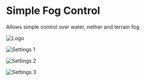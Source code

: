 # Simple Fog Control

Allows simple control over water, nether and terrain fog

![Logo](https://raw.githubusercontent.com/Draradech/SimpleFogControl/master/doc/icon512.png)

![Settings 1](https://raw.githubusercontent.com/Draradech/SimpleFogControl/master/doc/settings1.png)

![Settings 2](https://raw.githubusercontent.com/Draradech/SimpleFogControl/master/doc/settings2.png)

![Settings 3](https://raw.githubusercontent.com/Draradech/SimpleFogControl/master/doc/settings3.png)
